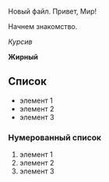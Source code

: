 Новый файл. Привет, Мир!

Начнем знакомство.

*Курсив*

**Жирный**

## Список
* элемент 1
* элемент 2
* элемент 3

### Нумерованный список
1. элемент 1
2. элемент 2
3. элемент 3

